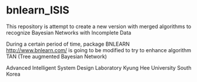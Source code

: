 # bnlearn_ISIS
This repository is attempt to create a new version with merged algorithms to recognize Bayesian Networks with Incomplete Data

During a certain period of time, package  BNLEARN <http://www.bnlearn.com/> is going to be modified to try to enhance algorithm
TAN (Tree augmented Bayesian Network)

Advanced Intelligent System Design Laboratory
Kyung Hee University
South Korea
